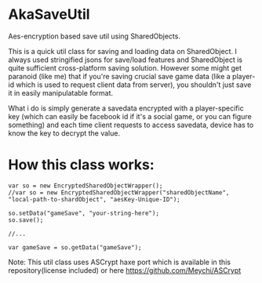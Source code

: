 AkaSaveUtil
===========

Aes-encryption based save util using SharedObjects.

 This is a quick util class for saving and loading data on SharedObject.
I always used stringified jsons for save/load features and SharedObject is quite sufficient cross-platform saving solution. However some might get paranoid (like me) that if you're saving crucial save game data (like a player-id which is used to request client data from server), you shouldn't just save it in easily manipulatable format.

What i do is simply generate a savedata encrypted with a player-specific key (which can easily be facebook id if it's a social game, or you can figure something) and each time client requests to access savedata, device has to know the key to decrypt the value.

 How this class works:
==================

```
var so = new EncryptedSharedObjectWrapper();
//var so = new EncryptedSharedObjectWrapper("sharedObjectName", "local-path-to-shardObject", "aesKey-Unique-ID");

so.setData("gameSave", "your-string-here");
so.save();

//...

var gameSave = so.getData("gameSave");

```


Note: This util class uses ASCrypt haxe port which is available in this repository(license included) or here https://github.com/Meychi/ASCrypt